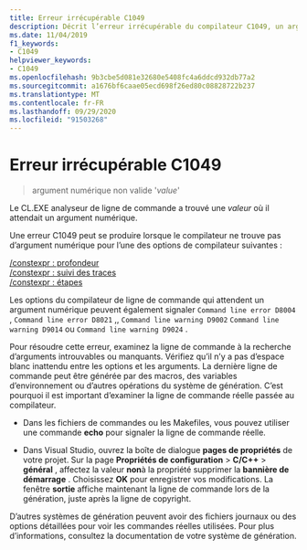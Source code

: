 ```yaml
---
title: Erreur irrécupérable C1049
description: Décrit l’erreur irrécupérable du compilateur C1049, un argument numérique non valide et explique comment la résoudre.
ms.date: 11/04/2019
f1_keywords:
- C1049
helpviewer_keywords:
- C1049
ms.openlocfilehash: 9b3cbe5d081e32680e5408fc4a6ddcd932db77a2
ms.sourcegitcommit: a1676bf6caae05ecd698f26ed80c08828722b237
ms.translationtype: MT
ms.contentlocale: fr-FR
ms.lasthandoff: 09/29/2020
ms.locfileid: "91503268"
---
```

# <a name="fatal-error-c1049"></a>Erreur irrécupérable C1049

> argument numérique non valide '*value*'

Le CL.EXE analyseur de ligne de commande a trouvé une *valeur* où il attendait un argument numérique.

Une erreur C1049 peut se produire lorsque le compilateur ne trouve pas d’argument numérique pour l’une des options de compilateur suivantes :

[/constexpr : profondeur](../../build/reference/constexpr-control-constexpr-evaluation.md)\
[/constexpr : suivi des traces](../../build/reference/constexpr-control-constexpr-evaluation.md)\
[/constexpr : étapes](../../build/reference/constexpr-control-constexpr-evaluation.md)

Les options du compilateur de ligne de commande qui attendent un argument numérique peuvent également signaler `Command line error D8004` , `Command line error D8021` ,, `Command line warning D9002` `Command line warning D9014` ou `Command line warning D9024` .

Pour résoudre cette erreur, examinez la ligne de commande à la recherche d’arguments introuvables ou manquants. Vérifiez qu’il n’y a pas d’espace blanc inattendu entre les options et les arguments. La dernière ligne de commande peut être générée par des macros, des variables d’environnement ou d’autres opérations du système de génération. C’est pourquoi il est important d’examiner la ligne de commande réelle passée au compilateur.

- Dans les fichiers de commandes ou les Makefiles, vous pouvez utiliser une commande **echo** pour signaler la ligne de commande réelle.

- Dans Visual Studio, ouvrez la boîte de dialogue **pages de propriétés** de votre projet. Sur la page **Propriétés de configuration**  >  **C/C++**  >  **général** , affectez la valeur **non**à la propriété supprimer la **bannière de démarrage** . Choisissez **OK** pour enregistrer vos modifications. La fenêtre **sortie** affiche maintenant la ligne de commande lors de la génération, juste après la ligne de copyright.

D’autres systèmes de génération peuvent avoir des fichiers journaux ou des options détaillées pour voir les commandes réelles utilisées. Pour plus d’informations, consultez la documentation de votre système de génération.
